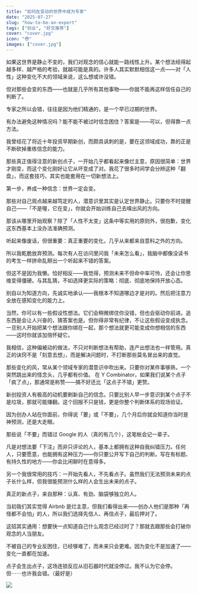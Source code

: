 ```yaml
---
title: "如何在变动的世界中成为专家"
date: "2025-07-27"
slug: "how-to-be-an-expert"
tags: ["创业", "好文推荐"]
cover: "cover.jpg"
icon: "😎"
images: ["cover.jpg"]
---
```

如果这世界是静止不变的，我们对观念的信心就能一路线性上升。某个想法经得起越多样、越严格的考验，就越可能是真的。许多人其实默默相信这一点——对「人性」这种变化不大的领域来说，这么想或许没错。



但对那些会变的东西——也就是几乎所有其他事物——你就不能再这样信任自己的判断了。



专家之所以会错，往往是因为他们精通的，是一个早已过期的世界。



有办法避免这种情况吗？能不能不被过时信念困住？答案是——可以，但得靠一点方法。



我曾经花了将近十年投资早期新创，而颇具讽刺的是，要在这领域成功，靠的正是不断砍掉重练信念的能力。



那些真正值得注意的新创点子，一开始几乎都看起来像烂主意，原因很简单：世界才刚变，而这个变化刚好让它从坏变成了对。我花了很多时间学会分辨这种「翻盘」，而这套技巧，其实也能套用在一切新想法上。



第一步，养成一种信念：世界一定会变。



那些对自己观点越来越笃定的人，潜意识里其实是认定世界静止。只要你不时提醒自己——「不是喔，它在变」，你就会开始训练自己去嗅出风的方向。



那该从哪里开始观察？除了「人性不太变」这条中等实用的原则外，很抱歉，变化这东西基本上没办法准确预测。



听起来像废话，但很重要：真正重要的变化，几乎从来都来自意料之外的方向。



所以我乾脆放弃预测。每次有人在访问里问我「未来怎么看」，我脑中都像没读书的考生一样拼命乱掰出一个听起来不错的答案。



但这不是因为我懒。恰好相反——我觉得，预测未来不但命中率可怜，还会让你思维变得僵硬。与其乱猜，不如选择更实际的策略：彻底、彻底地保持开放心态。



别自以为知道方向，先诚实地承认——我根本不知道哪边才是对的。然后把注意力全放在感知变化的能力上。



当然，你可以有一些假设性想法。它们会稍微绑住你没错，但也会驱动你前进。追东西是会让人兴奋的，猜答案也是。但你得非常有纪律，不让这些假设变成执念。
一旦别人开始把某个想法跟你绑在一起，那个想法就更可能变成你想相信的东西——这时你就该加倍怀疑它。



我相信，这种偏被动的做法，不只对判断想法有帮助，连产出想法也一样管用。真正的诀窍不是「刻意去想」，而是解决问题时，不打断那些莫名冒出来的直觉。



那些变化的风，常从某个领域专家的潜意识中吹出来。只要你对某件事够熟，一个突然跳出来的怪念头，几乎都有价值。
在 Y Combinator，如果我们说某个点子「疯了点」，那通常是称赞——搞不好还比「这点子不错」更赞。



新创投资人有极高的动机要刷新自己的信念。只要比别人早一步意识到某个点子不是垃圾，那就可能赚翻。这个回报不只是钱，更是你整个判断体系的现场验证。



因为创办人站在你面前，你得说「要」或「不要」，几个月后你就会知道你当时是神预测，还是大走眼。



那些说「不要」而错过 Google 的人（真的有几个），这笔帐会记一辈子。



凡是对想法要「下注」而非只评论的人，基本上都拥有这种自我纠错压力。任何人，只要愿意，也能拥有这种压力——你只要公开写下自己的判断。写在有标题、有持久性的地方——你会比闲聊时在意得多。



另一个我很常用的技巧：一开始先看人，不先看点子。虽然我们无法预测未来的点子长什么样，但我很能预测什么样的人会生出未来的点子。



真正的新点子，来自那种：认真、有劲、脑袋够独立的人。



当初我们其实觉得 Airbnb 是烂主意，但我们看得出来——创办人他们是那种「再怪都不会怕」的人，所以我们选择先信人、再信点子，最后押对了。



这招其实通用：想要快一点知道自己什么观念已经过时了？那就去跟那些会打破你观念的人当朋友。



不被自己的专业反困住，已经够难了，而未来只会更难。因为变化不是加速了——变化一直都在加速。



点子会生出点子，这场连锁反应从旧石器时代就没停过。我不认为它会停。
但⋯⋯也许我会错。（最好是）




![](https://prod-files-secure.s3.us-west-2.amazonaws.com/112d0858-5090-4d34-a606-b75eb8d65fd2/46476355-9cf3-4e99-9b7a-3531bc426380/1000202064.png?X-Amz-Algorithm=AWS4-HMAC-SHA256&X-Amz-Content-Sha256=UNSIGNED-PAYLOAD&X-Amz-Credential=ASIAZI2LB466SZ6L2OT5%2F20250928%2Fus-west-2%2Fs3%2Faws4_request&X-Amz-Date=20250928T201307Z&X-Amz-Expires=3600&X-Amz-Security-Token=IQoJb3JpZ2luX2VjEDkaCXVzLXdlc3QtMiJHMEUCIQCm7qqkLE6IpUguWm8l%2BEmNoAwrlFrTQGBQc6YXTKnetQIgHSO79TRBw%2BzaUQkprJ3UrWbwWTIo8LzPj9uHztBe4wQqiAQIwv%2F%2F%2F%2F%2F%2F%2F%2F%2F%2FARAAGgw2Mzc0MjMxODM4MDUiDHyOD0jhfkCxQhyN9CrcA2qb984n9XC8eXDranoWpHkqlzA98iRQWxpOSDTwC47adU8%2Fu39jE19UcZwFVvMrdGw66pavP2z%2FZS1VSXUJ8Dm5k1lT0SM1obkSbSZJONHmARbnryDKz6A3R3CAtRh4xATL%2FoCpFRcpPjv9HGzJbBmFaBP8Fr6CqRAPlGsNgD%2BlB4leB2k3r1V0O3zgBSJC6k8Q%2FBgUDgqkgLrdbI6gitSRN9KulUwvf2c07e0zNg7ar%2BGgHh8OE6jFAnN7Ejw50TYVCsEzMUMj7ZZACI8MzlNliyJRQ7ILqhlXR88nJiAz07mX3chTh3Frl07K4lSh8EWHFNVrkCN2rX%2F1%2B1KAnXgQiO2SIvVwfyM2yRc5wmVfzsoB4i57VnYRZMRAh1aELKjhrXLdMxvx39c8HQXtrQehF7UUuZ32iPD4LJ6Sdwx1A5BD6%2FeNRaD8gchR%2FBQV5yqZbziD4HYo7hjYWijM0yw4wE4OQos%2Fa7ss%2Fo3Po0niHX8mOnJrEl03w3e%2B%2Fweslo8LtY2ekOPOOw1i0EXXex2ulFPvCt3YUtFnma3zEu2yLhrivR0%2BmoVCwChbfbKoIg9ZrCZ2XfLhIc0RTP1oDuAvg3jVYug7EUVu0U3xquM9q07t5klz%2FoaIYl9tMJDY5cYGOqUBrhUVM3aCv%2F4y%2FvfYLpmBqP3Di5z8Qsvun6l4%2FrVJBWT6geZXth6lP65ZVXPHx%2FYdJXPrEkzsr5SIM2b8T98Xb5TtzJTVLHv7nSBdGEMCsDI8IrpsDubwxvz5Iu6uMIPRZpIJCBjUtyO5M71lHRtU%2BHpZTP9td9YnEJTqpCKkOS9y%2Fn1P%2Fv2u5y8Q8P4pWRqcjo4hoRxO%2B4OVtw9e4A%2Bnkv2z%2FlPW&X-Amz-Signature=b257f6b39d23aa4dc5ce8a81dd2c41d6a3632b4ba52c9f3d12f3f764c642ab7f&X-Amz-SignedHeaders=host&x-amz-checksum-mode=ENABLED&x-id=GetObject)

